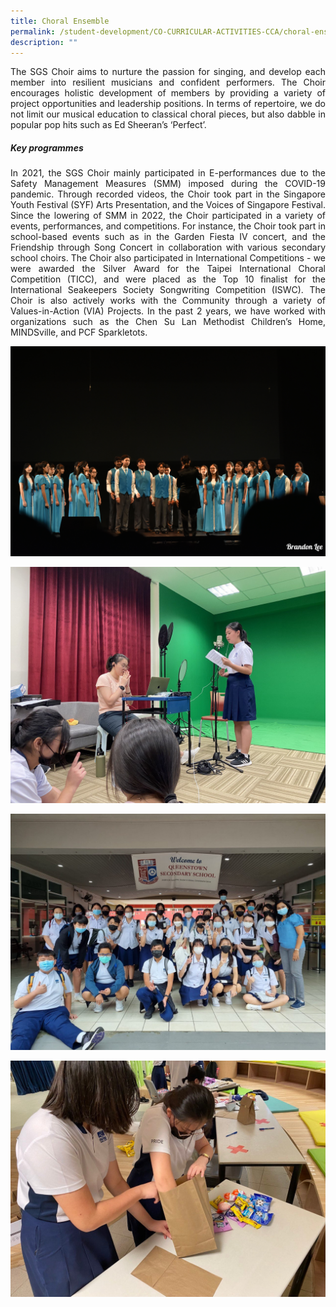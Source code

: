 ```yaml
---
title: Choral Ensemble
permalink: /student-development/CO-CURRICULAR-ACTIVITIES-CCA/choral-ensemble/
description: ""
---
```

<p style="text-align: justify;"> The SGS Choir aims to nurture the passion for singing, and develop each member into resilient musicians and confident performers. The Choir encourages holistic development of members by providing a variety of project opportunities and leadership positions. In terms of repertoire, we do not limit our musical education to classical choral pieces, but also dabble in popular pop hits such as Ed Sheeran’s ‘Perfect’. </p>


##### **Key programmes**

<p style="text-align: justify;"> In 2021, the SGS Choir mainly participated in E-performances due to the Safety Management Measures (SMM) imposed during the COVID-19 pandemic. Through recorded videos, the Choir took part in the Singapore Youth Festival (SYF) Arts Presentation, and the Voices of Singapore Festival. Since the lowering of SMM in 2022, the Choir participated in a variety of events, performances, and competitions. For instance, the Choir took part in school-based events such as in the Garden Fiesta IV concert, and the Friendship through Song Concert in collaboration with various secondary school choirs. The Choir also participated in International Competitions - we were awarded the Silver Award for the Taipei International Choral Competition (TICC), and were placed as the Top 10 finalist for the International Seakeepers Society Songwriting Competition (ISWC). The Choir is also actively works with the Community through a variety of Values-in-Action (VIA) Projects. In the past 2 years, we have worked with organizations such as the Chen Su Lan Methodist Children’s Home, MINDSville, and PCF Sparkletots. </p>

![](/images/CCA%20Choral%20Ensemble/1%20Choral%20Ensemble.jpeg)

![](/images/CCA%20Choral%20Ensemble/2%20Choral%20Ensemble.jpeg)

![](/images/CCA%20Choral%20Ensemble/3%20Choral%20Ensemble.jpeg)

![](/images/CCA%20Choral%20Ensemble/5%20Choral%20Ensemble.jpg)